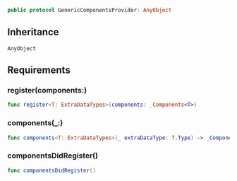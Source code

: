 
``` swift
public protocol GenericComponentsProvider: AnyObject 
```

## Inheritance

`AnyObject`

## Requirements

### register(components:​)

``` swift
func register<T: ExtraDataTypes>(components: _Components<T>)
```

### components(\_:​)

``` swift
func components<T: ExtraDataTypes>(_ extraDataType: T.Type) -> _Components<T>
```

### componentsDidRegister()

``` swift
func componentsDidRegister()
```
